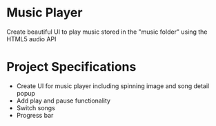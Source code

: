 # Music Player

Create beautiful UI to play music stored in the "music folder" using the HTML5 audio API

# Project Specifications
* Create UI for music player including spinning image and song detail popup
* Add play and pause functionality
* Switch songs
* Progress bar
